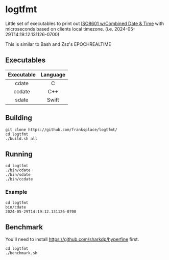 # logtfmt
Little set of executables to print out [ISO8601 w/Combined Date & Time](https://en.wikipedia.org/wiki/ISO_8601#Combined_date_and_time_representations "WikiPedia - ISO 8601 with Combined Date & Time") with microseconds based on clients local timezone.
(i.e. 2024-05-29T14:19:12.131126-0700)

This is similar to Bash and Zsz's EPOCHREALTIME

## Executables
Executable|Language
:---:|:---:
cdate | C
ccdate | C++
sdate | Swift

## Building
```
git clone https://github.com/franksplace/logtfmt/
cd logtfmt
./build.sh all
```

## Running
```
cd logtfmt
./bin/cdate
./bin/sdate
./bin/ccdate
```

### Example
```
cd logtfmt
bin/cdate
2024-05-29T14:19:12.131126-0700
```

## Benchmark
You'll need to install https://github.com/sharkdp/hyperfine first.
```
cd logtfmt
./benchmark.sh
```
